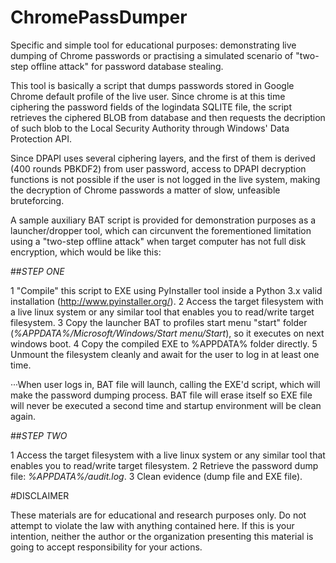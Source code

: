 # ChromePassDumper
Specific and simple tool for educational purposes: demonstrating live dumping of Chrome passwords or practising a simulated scenario of "two-step offline attack" for password database stealing.

This tool is basically a script that dumps passwords stored in Google Chrome default profile of the live user. Since chrome is at this time ciphering the password fields of the logindata SQLITE file, the script retrieves the ciphered BLOB from database and then requests the decription of such blob to the Local Security Authority through Windows' Data Protection API.

Since DPAPI uses several ciphering layers, and the first of them is derived (400 rounds PBKDF2) from user password, access to DPAPI decryption functions is not possible if the user is not logged in the live system, making the decryption of Chrome passwords a matter of slow, unfeasible bruteforcing.

A sample auxiliary BAT script is provided for demonstration purposes as a launcher/dropper tool, which can circunvent the forementioned limitation using a "two-step offline attack" when target computer has not full disk encryption, which would be like this:

##*STEP ONE*


1  "Compile" this script to EXE using PyInstaller tool inside a Python 3.x valid installation (http://www.pyinstaller.org/).
2  Access the target filesystem with a live linux system or any similar tool that enables you to read/write target filesystem.
3  Copy the launcher BAT to profiles start menu "start" folder (*%APPDATA%/Microsoft/Windows/Start menu/Start*), so it executes on next windows boot.
4  Copy the compiled EXE to %APPDATA% folder directly.
5  Unmount the filesystem cleanly and await for the user to log in at least one time. 

···When user logs in, BAT file will launch, calling the EXE'd script, which will make the password dumping process. BAT file will erase itself so EXE file will never be executed a second time and startup environment will be clean again.

##*STEP TWO*


1  Access the target filesystem with a live linux system or any similar tool that enables you to read/write target filesystem.
2  Retrieve the password dump file: *%APPDATA%/audit.log*.
3  Clean evidence (dump file and EXE file).

#DISCLAIMER


These materials are for educational and research purposes only. Do not attempt to violate the law with anything contained here. If this is your intention, neither the author or the organization presenting this material is going to accept responsibility for your actions.
